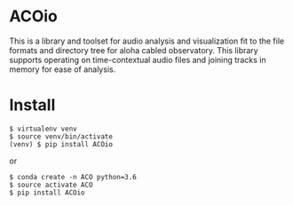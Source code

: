 # ACOio

This is a library and toolset for audio analysis and visualization fit to
the file formats and directory tree for aloha cabled observatory. This
library supports operating on time-contextual audio files and joining tracks
in memory for ease of analysis.

# Install

```
$ virtualenv venv
$ source venv/bin/activate
(venv) $ pip install ACOio
```

or 

```
$ conda create -n ACO python=3.6
$ source activate ACO
$ pip install ACOio
```

<!-- ## create the virtual environment using `virtualenv`

```
```

## create the virtual environment using `Anaconda`

```
conda create -n ACO python=3.6
source activate ACO

pip install --upgrade pip
```

## install the dependent libraries

```
pip install -r requirements.txt
``` -->
